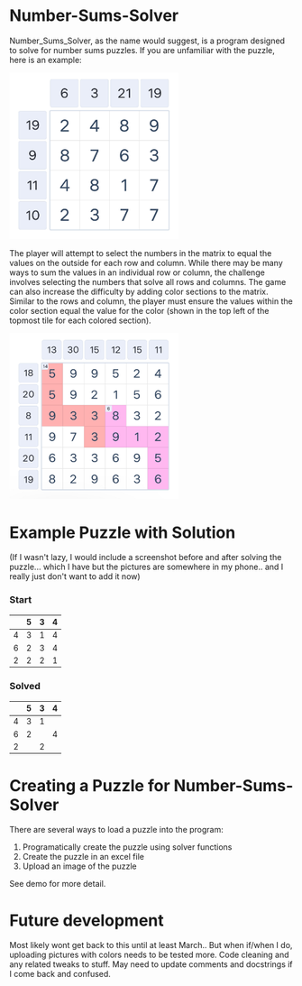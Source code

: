 # Number-Sums-Solver
Number_Sums_Solver, as the name would suggest, is a program designed to solve for number sums puzzles. If you are unfamiliar with the puzzle, here is an example:

<img src="data/img_puzzle1.jpeg" width="300" alt="Simple Puzzle"/>

The player will attempt to select the numbers in the matrix to equal the values on the outside for each row and column. While there may be many ways to sum the values in an individual row or column, the challenge involves selecting the numbers that solve all rows and columns. The game can also increase the difficulty by adding color sections to the matrix. Similar to the rows and column, the player must ensure the values within the color section equal the value for the color (shown in the top left of the topmost tile for each colored section). 

<img src="data/img_puzzle3.jpg" width="300" alt="Simple Puzzle"/>


# Example Puzzle with Solution

(If I wasn't lazy, I would include a screenshot before and after solving the puzzle... which I have but the pictures are somewhere in my phone.. and I really just don't want to add it now)

### Start
|   | 5 | 3 | 4 |
|---|---|---|---|
| 4 | 3 | 1 | 4 |
| 6 | 2 | 3 | 4 |
| 2 | 2 | 2 | 1 |

### Solved
|   | 5 | 3 | 4 |
|---|---|---|---|
| 4 | 3 | 1 |   |
| 6 | 2 |   | 4 |
| 2 |   | 2 |   |

# Creating a Puzzle for Number-Sums-Solver
There are several ways to load a puzzle into the program:
1. Programatically create the puzzle using solver functions
2. Create the puzzle in an excel file
3. Upload an image of the puzzle

See demo for more detail.

# Future development
Most likely wont get back to this until at least March.. But when if/when I do, uploading pictures with colors needs to be tested more. Code cleaning and any related tweaks to stuff. May need to update comments and docstrings if I come back and confused.
